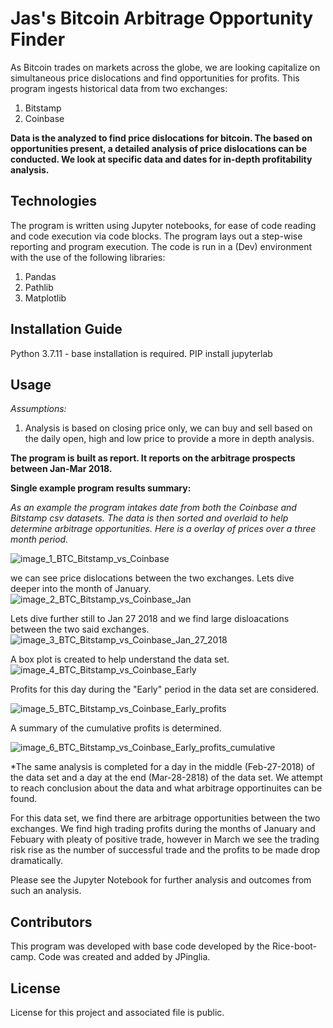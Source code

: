 # Jas's Bitcoin Arbitrage Opportunity Finder
As Bitcoin trades on markets across the globe, we are looking capitalize on simultaneous price dislocations and find opportunities for profits. This program ingests historical data from two exchanges:
  1) Bitstamp
  2) Coinbase

**Data is the analyzed to find price dislocations for bitcoin. The based on opportunities present, a detailed analysis of price dislocations can be conducted. We look at specific data and dates for in-depth profitability analysis.**


## Technologies
The program is written using Jupyter notebooks, for ease of code reading and code execution via code blocks. The program lays out a step-wise reporting and program execution. The code is run in a (Dev) environment with the use of the following libraries:
  1) Pandas
  2) Pathlib
  3) Matplotlib

## Installation Guide
Python 3.7.11 - base installation is required.
PIP install jupyterlab

## Usage
*Assumptions:*

1) Analysis is based on closing price only, we can buy and sell based on the daily open, high and low price to provide a more in depth analysis. 

**The program is built as report. It reports on the arbitrage prospects between Jan-Mar 2018.**

**Single example program results summary:**

*As an example the program intakes date from both the Coinbase and Bitstamp csv datasets. The data is then sorted and overlaid to help determine arbitrage opportunities. 
Here is a overlay of prices over a three month period.* 

![image_1_BTC_Bitstamp_vs_Coinbase](https://user-images.githubusercontent.com/95830866/149705436-79432826-f903-43bb-af4e-c6adbcf150e8.PNG)

we can see price dislocations between the two exchanges. Lets dive deeper into the month of January.
![image_2_BTC_Bitstamp_vs_Coinbase_Jan](https://user-images.githubusercontent.com/95830866/149705571-e4e54494-afef-4b0f-a981-0f257df80a04.PNG)

Lets dive further still to Jan 27 2018 and we find large disloacations between the two said exchanges. 
![image_3_BTC_Bitstamp_vs_Coinbase_Jan_27_2018](https://user-images.githubusercontent.com/95830866/149705652-7bc4645c-63ac-469e-a196-461c5ed99c47.PNG)

A box plot is created to help understand the data set. 
![image_4_BTC_Bitstamp_vs_Coinbase_Early](https://user-images.githubusercontent.com/95830866/149705700-887c9817-c0ed-4120-8605-3e73f6bd5feb.PNG)

Profits for this day during the "Early" period in the data set are considered. 

![image_5_BTC_Bitstamp_vs_Coinbase_Early_profits](https://user-images.githubusercontent.com/95830866/149705758-4b89dca0-ebf4-489c-a357-b398f5a3e999.PNG)

A summary of the cumulative profits is determined. 

![image_6_BTC_Bitstamp_vs_Coinbase_Early_profits_cumulative](https://user-images.githubusercontent.com/95830866/149705810-24ff7710-4cf4-4819-8609-dc858187fed9.PNG)

*The same analysis is completed for a day in the middle (Feb-27-2018) of the data set and a day at the end (Mar-28-2818) of the data set. We attempt to reach conclusion about the data and what arbitrage opportinuites can be found. 

For this data set, we find there are arbitrage opportunities between the two exchanges. We find high trading profits during the months of January and Febuary with pleaty of positive trade, however in March we see the trading risk rise as the number of successful trade and the profits to be made drop dramatically. 

Please see the Jupyter Notebook for further analysis and outcomes from such an analysis.


## Contributors
This program was developed with base code developed by the Rice-boot-camp. Code was created and added by JPinglia. 

## License

License for this project and associated file is public.
